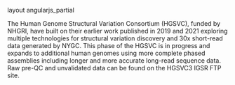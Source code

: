 layout
angularjs_partial

The Human Genome Structural Variation Consortium (HGSVC), funded by NHGRI, have built on their earlier work published in 2019 and 2021 exploring multiple technologies for structural variation discovery and 30x short-read data generated by NYGC.
This phase of the HGSVC is in progress and expands to additional human genomes using more complete phased assemblies including longer and more accurate long-read sequence data. Raw pre-QC and unvalidated data can be found on the HGSVC3 IGSR FTP site.

